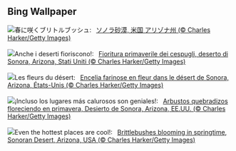 ## Bing Wallpaper
![](https://www.bing.com/th?id=OHR.SonoranSpring_JA-JP1708087750_UHD.jpg&w=1000)春に咲くブリトルブッシュ:&nbsp;&ensp;[ソノラ砂漠, 米国 アリゾナ州 (© Charles Harker/Getty Images)](https://www.bing.com/th?id=OHR.SonoranSpring_JA-JP1708087750_UHD.jpg)
<br><br/>
![](https://www.bing.com/th?id=OHR.SonoranSpring_IT-IT9351993894_UHD.jpg&w=1000)Anche i deserti fioriscono!:&nbsp;&ensp;[Fioritura primaverile dei cespugli, deserto di Sonora, Arizona, Stati Uniti (© Charles Harker/Getty Images)](https://www.bing.com/th?id=OHR.SonoranSpring_IT-IT9351993894_UHD.jpg)
<br><br/>
![](https://www.bing.com/th?id=OHR.SonoranSpring_FR-FR5225084633_UHD.jpg&w=1000)Les fleurs du désert:&nbsp;&ensp;[Encelia farinose en fleur dans le désert de Sonora, Arizona, États-Unis (© Charles Harker/Getty Images)](https://www.bing.com/th?id=OHR.SonoranSpring_FR-FR5225084633_UHD.jpg)
<br><br/>
![](https://www.bing.com/th?id=OHR.SonoranSpring_ES-ES2911846610_UHD.jpg&w=1000)¡Incluso los lugares más calurosos son geniales!:&nbsp;&ensp;[Arbustos quebradizos floreciendo en primavera, Desierto de Sonora, Arizona, EE.UU. (© Charles Harker/Getty Images)](https://www.bing.com/th?id=OHR.SonoranSpring_ES-ES2911846610_UHD.jpg)
<br><br/>
![](https://www.bing.com/th?id=OHR.SonoranSpring_EN-GB6882953741_UHD.jpg&w=1000)Even the hottest places are cool!:&nbsp;&ensp;[Brittlebushes blooming in springtime, Sonoran Desert, Arizona, USA (© Charles Harker/Getty Images)](https://www.bing.com/th?id=OHR.SonoranSpring_EN-GB6882953741_UHD.jpg)
<br><br/>
